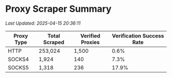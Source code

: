 # Proxy Scraper Summary

_Last Updated: 2025-04-15 20:36:11_

| Proxy Type | Total Scraped | Verified Proxies | Verification Success Rate |
|------------|--------------|------------------|--------------------------|
| HTTP | 253,024 | 1,500 | 0.6% |
| SOCKS4 | 1,924 | 140 | 7.3% |
| SOCKS5 | 1,318 | 236 | 17.9% |
